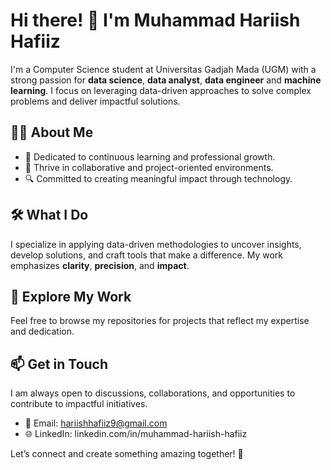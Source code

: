 # Hi there! 👋 I'm Muhammad Hariish Hafiiz  

I'm a Computer Science student at Universitas Gadjah Mada (UGM) with a strong passion for **data science**, **data analyst**, **data engineer** and **machine learning**. I focus on leveraging data-driven approaches to solve complex problems and deliver impactful solutions.  

## 👨‍💻 About Me  
- 🌟 Dedicated to continuous learning and professional growth.  
- 🤝 Thrive in collaborative and project-oriented environments.  
- 🔍 Committed to creating meaningful impact through technology.  

## 🛠️ What I Do  
I specialize in applying data-driven methodologies to uncover insights, develop solutions, and craft tools that make a difference. My work emphasizes **clarity**, **precision**, and **impact**.  

## 📂 Explore My Work  
Feel free to browse my repositories for projects that reflect my expertise and dedication.  

## 📫 Get in Touch  
I am always open to discussions, collaborations, and opportunities to contribute to impactful initiatives.  
- 📧 Email: hariishhafiiz9@gmail.com  
- 🌐 LinkedIn: linkedin.com/in/muhammad-hariish-hafiiz  

Let’s connect and create something amazing together! 🚀
